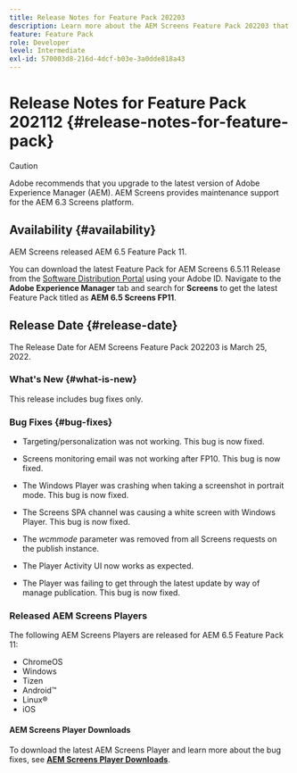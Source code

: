 ```yaml
---
title: Release Notes for Feature Pack 202203
description: Learn more about the AEM Screens Feature Pack 202203 that was released on March 25, 2022.
feature: Feature Pack
role: Developer
level: Intermediate
exl-id: 570003d8-216d-4dcf-b03e-3a0dde818a43
---
```

# Release Notes for Feature Pack 202112 {#release-notes-for-feature-pack}

 >[!CAUTION]
 >Adobe recommends that you upgrade to the latest version of Adobe Experience Manager (AEM). AEM Screens provides maintenance support for the AEM 6.3 Screens platform.

## Availability {#availability}

 AEM Screens released AEM 6.5 Feature Pack 11.

 You can download the latest Feature Pack for AEM Screens 6.5.11 Release from the [Software Distribution Portal](https://experience.adobe.com/#/downloads/content/software-distribution/en/aem.html) using your Adobe ID. Navigate to the **Adobe Experience Manager** tab and search for **Screens** to get the latest Feature Pack titled as **AEM 6.5 Screens FP11**.

## Release Date {#release-date}

 The Release Date for AEM Screens Feature Pack 202203 is March 25, 2022.

### What's New {#what-is-new}

 This release includes bug fixes only.

### Bug Fixes {#bug-fixes}

* Targeting/personalization was not working. This bug is now fixed.

* Screens monitoring email was not working after FP10. This bug is now fixed.

* The Windows Player was crashing when taking a screenshot in portrait mode. This bug is now fixed.

* The Screens SPA channel was causing a white screen with Windows Player. This bug is now fixed.

* The *wcmmode* parameter was removed from all Screens requests on the publish instance.

* The Player Activity UI now works as expected.

* The Player was failing to get through the latest update by way of manage publication. This bug is now fixed.

### Released AEM Screens Players

 The following AEM Screens Players are released for AEM 6.5 Feature Pack 11:

* ChromeOS
* Windows
* Tizen
* Android&trade;
* Linux&reg;
* iOS

#### AEM Screens Player Downloads

 To download the latest AEM Screens Player and learn more about the bug fixes, see **[AEM Screens Player Downloads](https://download.macromedia.com/screens/index.html)**.

